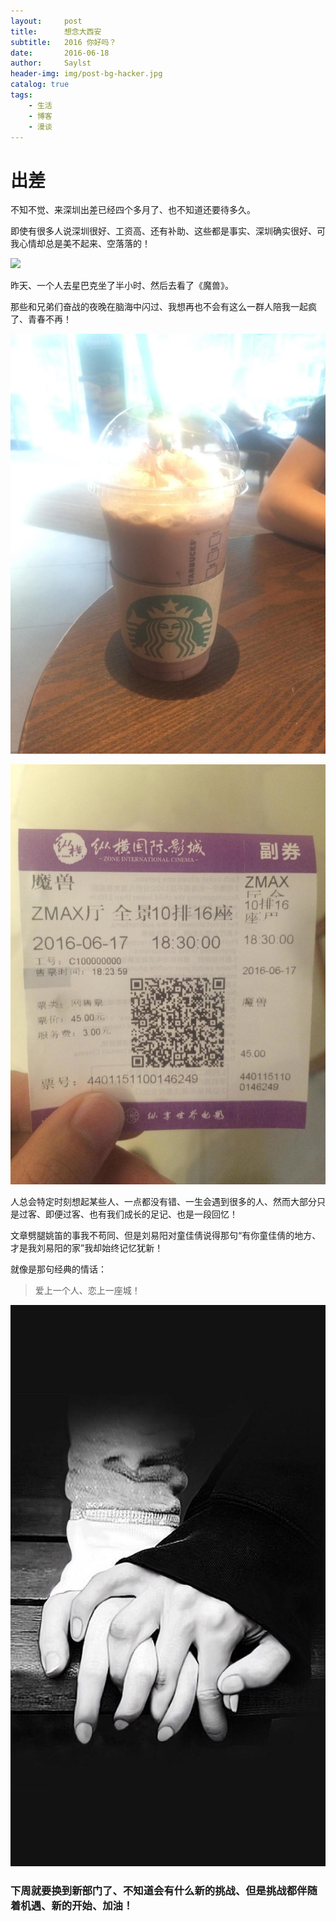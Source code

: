 ```yaml
---
layout:     post
title:      想念大西安
subtitle:   2016 你好吗？ 
date:       2016-06-18
author:     Saylst
header-img: img/post-bg-hacker.jpg
catalog: true
tags:
    - 生活
    - 博客
    - 漫谈
---
```


# 出差

不知不觉、来深圳出差已经四个多月了、也不知道还要待多久。

即使有很多人说深圳很好、工资高、还有补助、这些都是事实、深圳确实很好、可我心情却总是美不起来、空落落的！

![](/img/post-bg-universe.jpg)

昨天、一个人去星巴克坐了半小时、然后去看了《魔兽》。

那些和兄弟们奋战的夜晚在脑海中闪过、我想再也不会有这么一群人陪我一起疯了、青春不再！

![一个人的咖啡](/img/post/starbucks.jpg)

![一个人的电影](/img/post/film.jpg)

人总会特定时刻想起某些人、一点都没有错、一生会遇到很多的人、然而大部分只是过客、即便过客、也有我们成长的足记、也是一段回忆！

文章劈腿姚笛的事我不苟同、但是刘易阳对童佳倩说得那句“有你童佳倩的地方、才是我刘易阳的家”我却始终记忆犹新！

就像是那句经典的情话：

>爱上一个人、恋上一座城！

![](/img/post/qianshou.jpg)

### 下周就要换到新部门了、不知道会有什么新的挑战、但是挑战都伴随着**机遇**、新的**开始**、**加油**！

